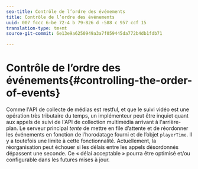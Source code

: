 ```yaml
---
seo-title: Contrôle de l’ordre des événements
title: Contrôle de l’ordre des événements
uuid: 007 fccc 6-be 72-4 b 79-826 d -588 c 957 ccf 15
translation-type: tm+mt
source-git-commit: 6e13e9a6250949a3a7f059445da772b4db1fdb71

---
```



# Contrôle de l’ordre des événements{#controlling-the-order-of-events}

Comme l'API de collecte de médias est restful, et que le suivi vidéo est une opération très tributaire du temps, un implémenteur peut être inquiet quant aux appels de suivi de l'API de collection multimédia arrivant à l'arrière-plan. Le serveur principal *tente* de mettre en file d’attente et de réordonner les événements en fonction de l’horodatage fourni et de l’objet `playerTime`. Il y a toutefois une limite à cette fonctionnalité. Actuellement, la réorganisation peut échouer si les délais entre les appels désordonnés dépassent une seconde. Ce « délai acceptable » pourra être optimisé et/ou configurable dans les futures mises à jour.

